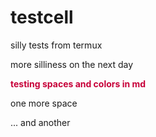 # testcell
silly tests from termux  
<html>
<body>
more silliness on the next day<br>
<p><span style="color: #C70039"><b>testing spaces and colors in md</b></span></p>
</body>
</html>
one more space

... and another
